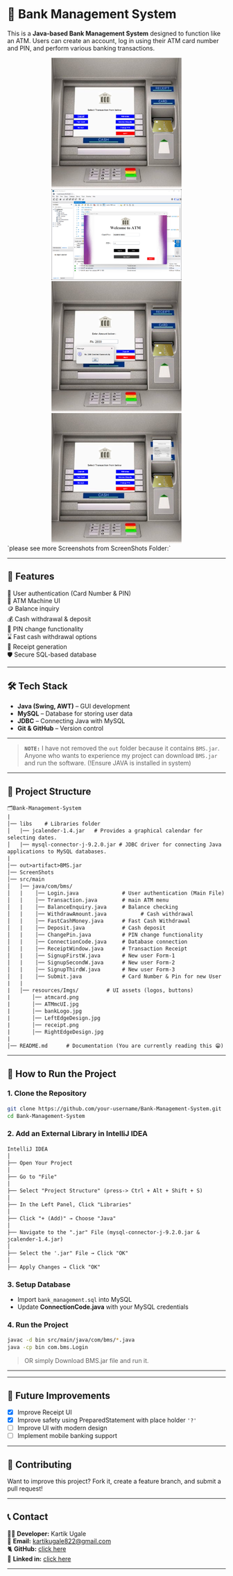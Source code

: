 # **🏦 Bank Management System**  

This is a **Java-based Bank Management System** designed to function like an ATM. Users can create an account, log in using their ATM card number and PIN, and perform various banking transactions.
<div align="center">
  <img src="ScreenShots/Screenshot%202025-03-03%20163608.png" width="300">
  <img src="ScreenShots/Screenshot%202025-03-03%20163532.png" width="300">
  <img src="ScreenShots/Screenshot%202025-03-03%20163809.png" width="300">
  <img src="ScreenShots/Screenshot%202025-03-03%20163940.png" width="300">
</div>
`please see more Screenshots from ScreenShots Folder:`

---

## 📌 **Features**
🔑 User authentication (Card Number & PIN)      
🏧 ATM Machine UI      
🪙 Balance inquiry  
💰 Cash withdrawal & deposit  
🔏 PIN change functionality  
⌛ Fast cash withdrawal options  
📃 Receipt generation    
🛡️ Secure SQL-based database

---

## 🛠️ **Tech Stack**
- **Java (Swing, AWT)** – GUI development  
- **MySQL** – Database for storing user data  
- **JDBC** – Connecting Java with MySQL  
- **Git & GitHub** – Version control  

---
> **`NOTE:`** I have not removed the `out` folder because it contains `BMS.jar`. Anyone who wants to experience my project can download `BMS.jar` and run the software. (!Ensure JAVA is installed in system)

---

## 📂 **Project Structure**
```
🗂️Bank-Management-System        
|
│── libs    # Libraries folder
│   |── jcalender-1.4.jar   # Provides a graphical calendar for selecting dates.
│   |── mysql-connector-j-9.2.0.jar # JDBC driver for connecting Java applications to MySQL databases.
|
│── out>artifact>BMS.jar
│── ScreenShots
│── src/main
│   |── java/com/bms/
│   |    │── Login.java              # User authentication (Main File)
│   |    │── Transaction.java        # main ATM menu
│   |    │── BalanceEnquiry.java     # Balance checking
│   |    │── WithdrawAmount.java           # Cash withdrawal
│   |    │── FastCashMoney.java      # Fast Cash Withdrawal
│   |    │── Deposit.java            # Cash deposit
│   |    │── ChangePin.java          # PIN change functionality
│   |    │── ConnectionCode.java     # Database connection
│   |    │── ReceiptWindow.java      # Transaction Receipt
│   |    │── SignupFirstW.java       # New user Form-1
│   |    │── SignupSecondW.java      # New user Form-2
│   |    │── SignupThirdW.java       # New user Form-3
│   |    │── Submit.java             # Card Number & Pin for new User
|   |
|   │── resources/Imgs/         # UI assets (logos, buttons)
|       │── atmcard.png
|       │── ATMmcUI.jpg
|       │── bankLogo.jpg
|       │── LeftEdgeDesign.jpg
|       │── receipt.png
|       │── RightEdgeDesign.jpg
|
│── README.md      # Documentation (You are currently reading this 😁)
```

---

## 🍵 **How to Run the Project**
### **1️. Clone the Repository**
```sh
git clone https://github.com/your-username/Bank-Management-System.git
cd Bank-Management-System
```

### **2. Add an External Library in IntelliJ IDEA**
```
IntelliJ IDEA  
│  
├── Open Your Project  
│  
├── Go to "File"  
│  
├── Select "Project Structure" (press-> Ctrl + Alt + Shift + S)  
│  
├── In the Left Panel, Click "Libraries" 
│  
├── Click "+ (Add)" → Choose "Java"  
│  
├── Navigate to the ".jar" File (mysql-connector-j-9.2.0.jar & jcalender-1.4.jar)
│  
├── Select the '.jar" File → Click "OK"  
│  
├── Apply Changes → Click "OK"  
```

### **3. Setup Database**
- Import `bank_management.sql` into MySQL  
- Update **ConnectionCode.java** with your MySQL credentials  

### **4. Run the Project**
```sh
javac -d bin src/main/java/com/bms/*.java
java -cp bin com.bms.Login
```
> OR simply Download BMS.jar file and run it.
---
---

## 🎯 **Future Improvements**
- [x] Improve Receipt UI
- [x] Improve safety using PreparedStatement with place holder `'?'`
- [ ] Improve UI with modern design  
- [ ] Implement mobile banking support
---

## 🤝 **Contributing**
Want to improve this project? Fork it, create a feature branch, and submit a pull request!  

---

## 📞 **Contact**
🧑‍💻 **Developer:** Kartik Ugale  
📧 **Email:** kartikugale822@gmail.com  
🐈 **GitHub:** [click here](https://github.com/KartikUgale)  
🔎 **Linked in:** [click here](www.linkedin.com/in/kartik-ugale) 

---
